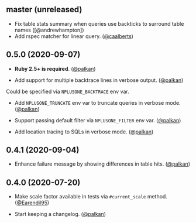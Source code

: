 ## master (unreleased)

- Fix table stats summary when queries use backticks to surround table names ([@andrewhampton])
- Add rspec matcher for linear query. ([@caalberts][])

## 0.5.0 (2020-09-07)

- **Ruby 2.5+ is required**. ([@palkan][])

- Add support for multiple backtrace lines in verbose output. ([@palkan][])

Could be specified via `NPLUSONE_BACKTRACE` env var.

- Add `NPLUSONE_TRUNCATE` env var to truncate queries in verbose mode. ([@palkan][])

- Support passing default filter via `NPLUSONE_FILTER` env var. ([@palkan][])

- Add location tracing to SQLs in verbose mode. ([@palkan][])

## 0.4.1 (2020-09-04)

- Enhance failure message by showing differences in table hits. ([@palkan][])

## 0.4.0 (2020-07-20)

- Make scale factor available in tests via `#current_scale` method. ([@Earendil95][])

- Start keeping a changelog. ([@palkan][])

[@Earendil95]: https://github.com/Earendil95
[@palkan]: https://github.com/palkan
[@caalberts]: https://github.com/caalberts

